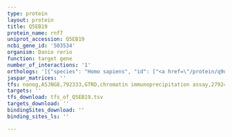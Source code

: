 ```yaml
---
type: protein
layout: protein
title: Q5EB19
protein_name: rnf7
uniprot_accession: Q5EB19
ncbi_gene_id: '503534'
organism: Danio rerio
function: target gene
number_of_interactions: '1'
orthologs: '[{"species": "Homo sapiens", "id": ["<a href=\"/protein/q9ubf6\">Q9UBF6</a>"]}, {"species": "Mus musculus", "id": ["<a href=\"/protein/q9wtz1\">Q9WTZ1</a>"]}, {"species": "Rattus norvegicus", "id": ["<a href=\"/protein/d3z8p1\">D3Z8P1</a>"]}, {"species": "Drosophila melanogaster", "id": ["<a href=\"/protein/q7jwh5\">Q7JWH5</a>"]}, {"species": "Caenorhabditis elegans", "id": ["<a href=\"/protein/p91404\">P91404</a>"]}]'
jaspar_matrices: ''
tfs: nanog,A5JNG8,792333,GTRD,chromatin immunoprecipitation assay,27924024%5Buid%5D,No
targets: ''
tfs_download: tfs_of_Q5EB19.tsv
targets_download: ''
bindingSites_download: ''
binding_sites_ls: ''

---
```

